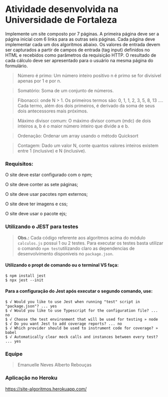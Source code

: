 # Atividade desenvolvida na Universidade de Fortaleza
Implemente um site composto por 7 páginas. A primeira página deve ser a página inicial com 6 links para as outras seis páginas. Cada página deve implementar cada um dos algoritmos abaixo. Os valores de entrada devem ser capturados a partir de campos de entrada (tag input) definidos no HTML e recebidos como parâmetros da requisição HTTP. O resultado de cada cálculo deve ser apresentado para o usuário na mesma página do formulário. 

> Número é primo: Um número inteiro positivo n é primo se for divisível apenas por 1 e por n.

> Somatório: Soma de um conjunto de números.

> Fibonacci: onde N > 1. Os primeiros termos são: 0, 1, 1, 2, 3, 5, 8, 13 …. Cada termo, além dos dois primeiros, é derivado da soma de seus dois antecessores mais próximos.

> Máximo divisor comum: O máximo divisor comum (mdc) de dois inteiros a, b é o maior número inteiro que divide a e b.

> Ordenação: Ordenar um array usando o método Quicksort

>Contagem: Dado um valor N, conte quantos valores inteiros existem entre 1 (inclusive) e N (inclusive).

### Requisitos:

O site deve estar configurado com o npm;

O site deve conter as sete páginas;

O site deve usar pacotes npm externos;

O site deve ter imagens e css;

O site deve usar o pacote ejs;

### Utilizando o JEST para testes
> **Obs.:** Cada código referente aos algoritmos acima do módulo `calculos.js` possui 1 ou 2 testes. 
Para executar os testes basta utilizar o comando `npm test`utilizando claro as dependencias de desenvolvimento disponíveis no `package.json`. 
#### Utilizando o propt de comando ou o terminal VS faça: 

    $ npm install jest
    $ npx jest --init
#### Para a configuração do Jest após executar o segundo comando, use: 

    $ √ Would you like to use Jest when running "test" script in "package.json"? ... yes
    $ √ Would you like to use Typescript for the configuration file? ... no
    $ √ Choose the test environment that will be used for testing » node
    $ √ Do you want Jest to add coverage reports? ... no
    $ √ Which provider should be used to instrument code for coverage? » babel
    $ √ Automatically clear mock calls and instances between every test? ... yes
### Equipe
>Emanuelle Neves 
>Alberto Rebouças
### Aplicação no Heroku
https://site-algoritmos.herokuapp.com/
